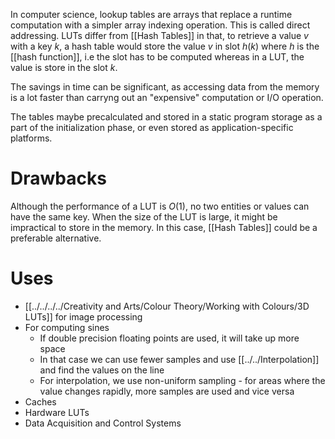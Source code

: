 In computer science, lookup tables are arrays that replace a runtime computation with a simpler array indexing operation. This is  called direct addressing. LUTs differ from [[Hash Tables]] in that, to retrieve a value $v$ with a key $k$, a hash table would store the value $v$ in slot $h(k)$ where $h$ is the [[hash function]], i.e the slot has to be computed whereas in a LUT, the value is store in the slot $k$.

The savings in time can be significant, as accessing data from the memory is a lot faster than carryng out an "expensive" computation or I/O operation.

The tables maybe precalculated and stored in a static program storage as a part of the initialization phase, or even stored as application-specific platforms.

# Drawbacks
Although the performance of a LUT is $O(1)$, no two entities or values can have the same key. When the size of the LUT is large, it might be impractical to store in the memory. In this case, [[Hash Tables]] could be a preferable alternative.

# Uses
- [[../../../../Creativity and Arts/Colour Theory/Working with Colours/3D LUTs]] for image processing
- For computing sines
	- If double precision floating points are used, it will take up more space
	- In that case we can use fewer samples and use [[../../Interpolation]] and find the values on the line
	- For interpolation, we use non-uniform sampling - for areas where the value changes rapidly, more samples are used and vice versa
- Caches
- Hardware LUTs
- Data Acquisition and Control Systems